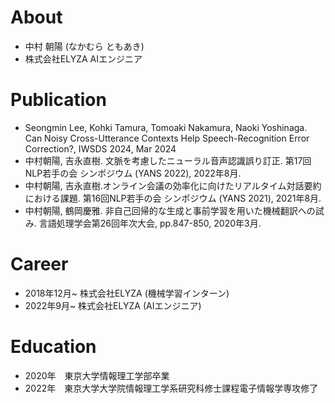# About

* 中村 朝陽 (なかむら ともあき)
* 株式会社ELYZA AIエンジニア


# Publication

* Seongmin Lee, Kohki Tamura, Tomoaki Nakamura, Naoki Yoshinaga. Can Noisy Cross-Utterance Contexts Help Speech-Recognition Error Correction?, IWSDS 2024, Mar 2024
* 中村朝陽, 吉永直樹. 文脈を考慮したニューラル音声認識誤り訂正. 第17回NLP若手の会 シンポジウム (YANS 2022), 2022年8月.
* 中村朝陽, 吉永直樹.オンライン会議の効率化に向けたリアルタイム対話要約における課題. 第16回NLP若手の会 シンポジウム (YANS 2021), 2021年8月.
* 中村朝陽, 鶴岡慶雅. 非自己回帰的な生成と事前学習を用いた機械翻訳への試み. 言語処理学会第26回年次大会, pp.847-850, 2020年3月.


# Career

* 2018年12月~ 株式会社ELYZA (機械学習インターン)
* 2022年9月~ 株式会社ELYZA (AIエンジニア)


# Education

* 2020年　東京大学情報理工学部卒業
* 2022年　東京大学大学院情報理工学系研究科修士課程電子情報学専攻修了
